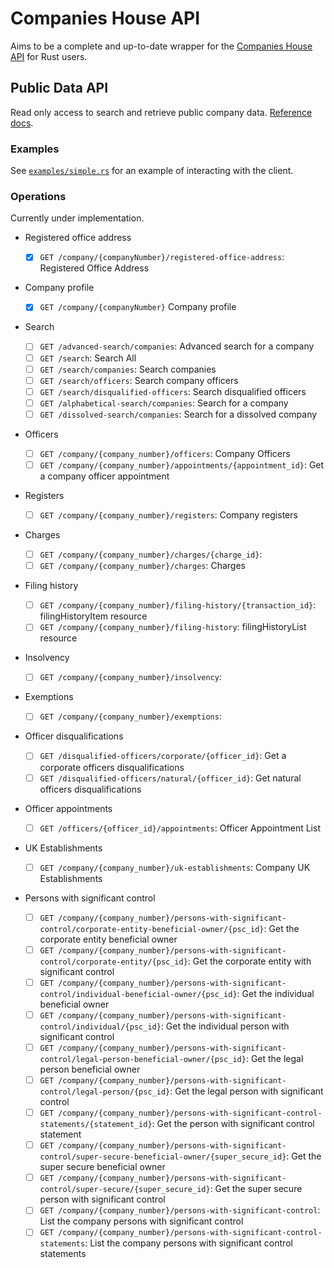# Companies House API

Aims to be a complete and up-to-date wrapper for the [Companies House API](https://developer-specs.company-information.service.gov.uk/) for Rust users.

## Public Data API

Read only access to search and retrieve public company data. [Reference docs](https://developer-specs.company-information.service.gov.uk/companies-house-public-data-api/reference).

### Examples

See [`examples/simple.rs`](./examples/simple.rs) for an example of interacting with the client.

### Operations

Currently under implementation.

- Registered office address
  - [x] `GET /company/{companyNumber}/registered-office-address`: Registered Office Address
- Company profile
  - [x] `GET /company/{companyNumber}` Company profile
- Search
  - [ ] `GET /advanced-search/companies`: Advanced search for a company
  - [ ] `GET /search`: Search All
  - [ ] `GET /search/companies`: Search companies
  - [ ] `GET /search/officers`: Search company officers
  - [ ] `GET /search/disqualified-officers`: Search disqualified officers
  - [ ] `GET /alphabetical-search/companies`: Search for a company
  - [ ] `GET /dissolved-search/companies`: Search for a dissolved company
- Officers
  - [ ] `GET /company/{company_number}/officers`: Company Officers
  - [ ] `GET /company/{company_number}/appointments/{appointment_id}`: Get a company officer appointment
- Registers
  - [ ] `GET /company/{company_number}/registers`: Company registers
- Charges

  - [ ] `GET /company/{company_number}/charges/{charge_id}`:
  - [ ] `GET /company/{company_number}/charges`: Charges

- Filing history
  - [ ] `GET /company/{company_number}/filing-history/{transaction_id}`: filingHistoryItem resource
  - [ ] `GET /company/{company_number}/filing-history`: filingHistoryList resource
- Insolvency
  - [ ] `GET /company/{company_number}/insolvency`:
- Exemptions
  - [ ] `GET /company/{company_number}/exemptions`:
- Officer disqualifications
  - [ ] `GET /disqualified-officers/corporate/{officer_id}`: Get a corporate officers disqualifications
  - [ ] `GET /disqualified-officers/natural/{officer_id}`: Get natural officers disqualifications
- Officer appointments
  - [ ] `GET /officers/{officer_id}/appointments`: Officer Appointment List
- UK Establishments
  - [ ] `GET /company/{company_number}/uk-establishments`: Company UK Establishments
- Persons with significant control
  - [ ] `GET /company/{company_number}/persons-with-significant-control/corporate-entity-beneficial-owner/{psc_id}`: Get the corporate entity beneficial owner
  - [ ] `GET /company/{company_number}/persons-with-significant-control/corporate-entity/{psc_id}`: Get the corporate entity with significant control
  - [ ] `GET /company/{company_number}/persons-with-significant-control/individual-beneficial-owner/{psc_id}`: Get the individual beneficial owner
  - [ ] `GET /company/{company_number}/persons-with-significant-control/individual/{psc_id}`: Get the individual person with significant control
  - [ ] `GET /company/{company_number}/persons-with-significant-control/legal-person-beneficial-owner/{psc_id}`: Get the legal person beneficial owner
  - [ ] `GET /company/{company_number}/persons-with-significant-control/legal-person/{psc_id}`: Get the legal person with significant control
  - [ ] `GET /company/{company_number}/persons-with-significant-control-statements/{statement_id}`: Get the person with significant control statement
  - [ ] `GET /company/{company_number}/persons-with-significant-control/super-secure-beneficial-owner/{super_secure_id}`: Get the super secure beneficial owner
  - [ ] `GET /company/{company_number}/persons-with-significant-control/super-secure/{super_secure_id}`: Get the super secure person with significant control
  - [ ] `GET /company/{company_number}/persons-with-significant-control`: List the company persons with significant control
  - [ ] `GET /company/{company_number}/persons-with-significant-control-statements`: List the company persons with significant control statements
